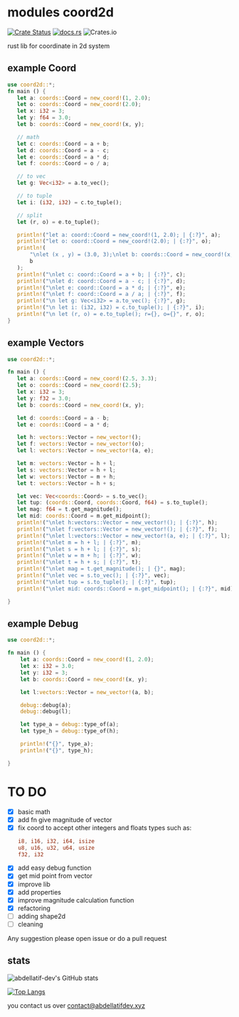 # modules coord2d
[![Crate Status](https://img.shields.io/crates/v/coord2d?style=for-the-badge)](https://crates.io/crates/coord2d)
[![docs.rs](https://img.shields.io/docsrs/coord2d?style=for-the-badge)](https://docs.rs/coord2d/0.2.7/coord2d/)
![Crates.io](https://img.shields.io/crates/l/coord2d?style=for-the-badge)


rust lib for coordinate in 2d system

## example Coord

```rust
use coord2d::*;
fn main () {
   let a: coords::Coord = new_coord!(1, 2.0);
   let o: coords::Coord = new_coord!(2.0);
   let x: i32 = 3;
   let y: f64 = 3.0;
   let b: coords::Coord = new_coord!(x, y);

   // math
   let c: coords::Coord = a + b;
   let d: coords::Coord = a - c;
   let e: coords::Coord = a * d;
   let f: coords::Coord = o / a;

   // to vec
   let g: Vec<i32> = a.to_vec();

   // to tuple
   let i: (i32, i32) = c.to_tuple();

   // split
   let (r, o) = e.to_tuple();

   println!("let a: coord::Coord = new_coord!(1, 2.0); | {:?}", a);
   println!("let o: coord::Coord = new_coord!(2.0); | {:?}", o);
   println!(
       "\nlet (x , y) = (3.0, 3);\nlet b: coords::Coord = new_coord!(x, y); | {:?}",
       b
   );
   println!("\nlet c: coord::Coord = a + b; | {:?}", c);
   println!("\nlet d: coord::Coord = a - c; | {:?}", d);
   println!("\nlet e: coord::Coord = a * d; | {:?}", e);
   println!("\nlet f: coord::Coord = a / a; | {:?}", f);
   println!("\n let g: Vec<i32> = a.to_vec(); {:?}", g);
   println!("\n let i: (i32, i32) = c.to_tuple(); | {:?}", i);
   println!("\n let (r, o) = e.to_tuple(); r={}, o={}", r, o);
}
```
## example Vectors

```rust
use coord2d::*;

fn main () {
   let a: coords::Coord = new_coord!(2.5, 3.3);
   let o: coords::Coord = new_coord!(2.5);
   let x: i32 = 3;
   let y: f32 = 3.0;
   let b: coords::Coord = new_coord!(x, y);

   let d: coords::Coord = a - b;
   let e: coords::Coord = a * d;

   let h: vectors::Vector = new_vector!();
   let f: vectors::Vector = new_vector!(o);
   let l: vectors::Vector = new_vector!(a, e);

   let m: vectors::Vector = h + l;
   let s: vectors::Vector = h + l;
   let w: vectors::Vector = m + h;
   let t: vectors::Vector = h + s;

   let vec: Vec<coords::Coord> = s.to_vec();
   let tup: (coords::Coord, coords::Coord, f64) = s.to_tuple();
   let mag: f64 = t.get_magnitude();
   let mid: coords::Coord = m.get_midpoint();
   println!("\nlet h:vectors::Vector = new_vector!(); | {:?}", h);
   println!("\nlet f:vectors::Vector = new_vector!(); | {:?}", f);
   println!("\nlet l:vectors::Vector = new_vector!(a, e); | {:?}", l);
   println!("\nlet m = h + l; | {:?}", m);
   println!("\nlet s = h + l; | {:?}", s);
   println!("\nlet w = m + h; | {:?}", w);
   println!("\nlet t = h + s; | {:?}", t);
   println!("\nlet mag = t.get_magnitude(); | {}", mag);
   println!("\nlet vec = s.to_vec(); | {:?}", vec);
   println!("\nlet tup = s.to_tuple(); | {:?}", tup);
   println!("\nlet mid: coords::Coord = m.get_midpoint(); | {:?}", mid);

}
```

## example Debug

```rust
use coord2d::*;

fn main () {
    let a: coords::Coord = new_coord!(1, 2.0);
    let x: i32 = 3.0;
    let y: i32 = 3;
    let b: coords::Coord = new_coord!(x, y);

    let l:vectors::Vector = new_vector!(a, b);

    debug::debug(a);
    debug::debug(l);

    let type_a = debug::type_of(a);
    let type_h = debug::type_of(h);

    println!("{}", type_a);
    println!("{}", type_h);

}
```

# TO DO

- [X] basic math
- [X] add fn give magnitude of vector
- [X] fix coord to accept other integers and floats types such as:
    ```rust
    i8, i16, i32, i64, isize
    u8, u16, u32, u64, usize
    f32, i32
    ```
- [X] add easy debug function
- [X] get mid point from vector
- [x] improve lib
- [x] add properties
- [x] improve magnitude calculation function
- [x] refactoring
- [ ] adding shape2d
- [ ] cleaning

Any suggestion please open issue or do a pull request
## stats

![abdellatif-dev's GitHub stats](https://github-readme-stats.vercel.app/api?username=abdellatif-dev)

[![Top Langs](https://github-readme-stats.vercel.app/api/top-langs/?username=abdellatif-dev&layout=compact&show_icons=true)](https://github.com/abdellatif-dev/github-readme-stats)

you contact us over contact@abdellatifdev.xyz
